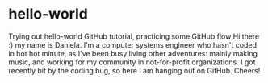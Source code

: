 # hello-world
Trying out hello-world GitHub tutorial, practicing some GitHub flow 
Hi there :) my name is Daniela. I'm a computer systems engineer who hasn't coded in hot hot minute, as I've been busy living other adventures: mainly making music, and working for my community in not-for-profit organizations. I got recently bit by the coding bug, so here I am hanging out on GitHub. Cheers! 
